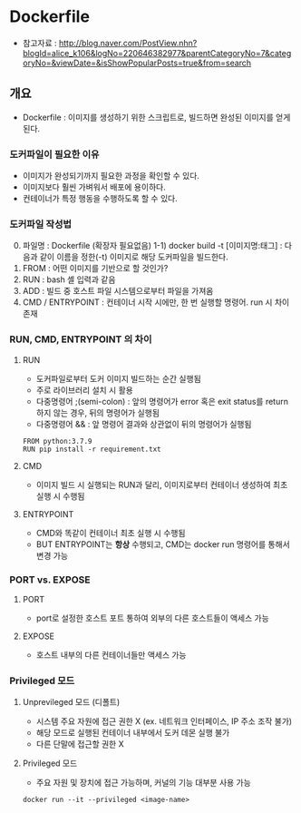 # Dockerfile
* 참고자료 : http://blog.naver.com/PostView.nhn?blogId=alice_k106&logNo=220646382977&parentCategoryNo=7&categoryNo=&viewDate=&isShowPopularPosts=true&from=search

## 개요
* Dockerfile : 이미지를 생성하기 위한 스크립트로, 빌드하면 완성된 이미지를 얻게 된다.

### 도커파일이 필요한 이유 
* 이미지가 완성되기까지 필요한 과정을 확인할 수 있다.
* 이미지보다 훨씬 가벼워서 배포에 용이하다.
* 컨테이너가 특정 행동을 수행하도록 할 수 있다. 

### 도커파일 작성법
0) 파일명 : Dockerfile (확장자 필요없음)
   1-1) docker build -t [이미지명:태그] : 다음과 같이 이름을 정한(-t) 이미지로 해당 도커파일을 빌드한다.
1) FROM : 어떤 이미지를 기반으로 할 것인가?
2) RUN : bash 셸 입력과 같음
3) ADD : 빌드 중 호스트 파일 시스템으로부터 파일을 가져옴
4) CMD / ENTRYPOINT : 컨테이너 시작 시에만, 한 번 실행할 명령어. run 시 차이 존재

### RUN, CMD, ENTRYPOINT 의 차이
1) RUN
   - 도커파일로부터 도커 이미지 빌드하는 순간 실행됨
   - 주로 라이브러리 설치 시 활용
   - 다중명령어 ;(semi-colon) : 앞의 명령어가 error 혹은 exit status를 return하지 않는 경우, 뒤의 명령어가 실행됨
   - 다중명령어 && : 앞 명령어 결과와 상관없이 뒤의 명령어가 실행됨
   ```
   FROM python:3.7.9
   RUN pip install -r requirement.txt
   ```

2) CMD
   - 이미지 빌드 시 실행되는 RUN과 달리, 이미지로부터 컨테이너 생성하여 최초 실행 시 수행됨

3) ENTRYPOINT
   - CMD와 똑같이 컨테이너 최초 실행 시 수행됨
   - BUT ENTRYPOINT는 **항상** 수행되고, CMD는 docker run 명령어를 통해서 변경 가능

### PORT vs. EXPOSE
1) PORT
   - port로 설정한 호스트 포트 통하여 외부의 다른 호스트들이 액세스 가능

2) EXPOSE
   - 호스트 내부의 다른 컨테이너들만 액세스 가능

### Privileged 모드
1) Unprevileged 모드 (디폴트)
   - 시스템 주요 자원에 접근 권한 X 
   (ex. 네트워크 인터페이스, IP 주소 조작 불가)
   - 해당 모드로 실행된 컨테이너 내부에서 도커 데몬 실행 불가
   - 다른 단말에 접근할 권한 X

2) Privileged 모드
   - 주요 자원 및 장치에 접근 가능하며, 커널의 기능 대부분 사용 가능
   ```
   docker run --it --privileged <image-name> 
   ```